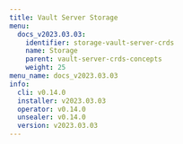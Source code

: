 ```yaml
---
title: Vault Server Storage
menu:
  docs_v2023.03.03:
    identifier: storage-vault-server-crds
    name: Storage
    parent: vault-server-crds-concepts
    weight: 25
menu_name: docs_v2023.03.03
info:
  cli: v0.14.0
  installer: v2023.03.03
  operator: v0.14.0
  unsealer: v0.14.0
  version: v2023.03.03
---
```


